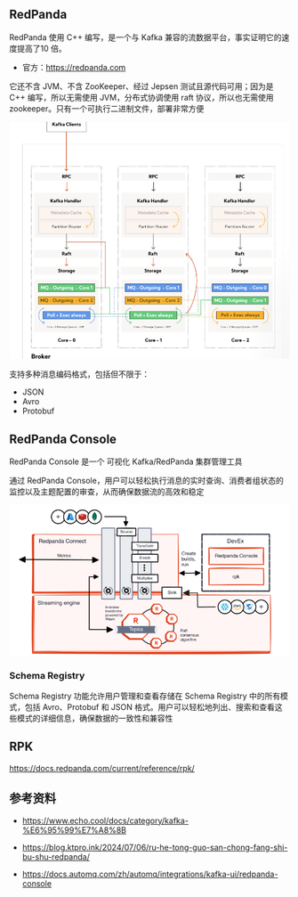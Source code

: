 ## RedPanda

RedPanda 使用 C++ 编写，是一个与 Kafka 兼容的流数据平台，事实证明它的速度提高了10 倍。

- 官方：<https://redpanda.com>

它还不含 JVM、不含 ZooKeeper、经过 Jepsen 测试且源代码可用；因为是 C++ 编写，所以无需使用 JVM，分布式协调使用 raft 协议，所以也无需使用 zookeeper。只有一个可执行二进制文件，部署非常方便

![image-20250606112641214](./.assets/RedPanda简介/image-20250606112641214.png)

支持多种消息编码格式，包括但不限于：

- JSON
- Avro
- Protobuf

## RedPanda Console

RedPanda Console 是一个 可视化 Kafka/RedPanda 集群管理工具

通过 RedPanda Console，用户可以轻松执行消息的实时查询、消费者组状态的监控以及主题配置的审查，从而确保数据流的高效和稳定

![image-20250606133756837](./.assets/RedPanda简介/image-20250606133756837.png)

### Schema Registry

Schema Registry 功能允许用户管理和查看存储在 Schema Registry 中的所有模式，包括 Avro、Protobuf 和 JSON 格式。用户可以轻松地列出、搜索和查看这些模式的详细信息，确保数据的一致性和兼容性

## RPK

<https://docs.redpanda.com/current/reference/rpk/>

## 参考资料

- <https://www.echo.cool/docs/category/kafka-%E6%95%99%E7%A8%8B>

- <https://blog.ktpro.ink/2024/07/06/ru-he-tong-guo-san-chong-fang-shi-bu-shu-redpanda/>
- <https://docs.automq.com/zh/automq/integrations/kafka-ui/redpanda-console>
